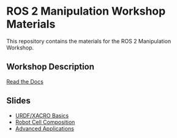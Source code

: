 # ROS 2 Manipulation Workshop Materials

This repository contains the materials for the ROS 2 Manipulation Workshop.


## Workshop Description
[Read the Docs](https://ipa-cmh.github.io/manipulation_training/index.html)

## Slides
* [URDF/XACRO Basics](https://ipa-cmh.github.io/manipulation_training/robot_description/slides/1.urdf.html)
* [Robot Cell Composition](https://ipa-cmh.github.io/manipulation_training/robot_description/slides/2.robot_cell_urdf.html)
* [Advanced Applications](https://ipa-cmh.github.io/manipulation_training/advanced_applicaiton_examples/slides/1.advanced_applications.html)